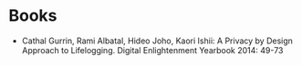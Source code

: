 # Books

* Cathal Gurrin, Rami Albatal, Hideo Joho, Kaori Ishii: A Privacy by Design Approach to Lifelogging. Digital Enlightenment Yearbook 2014: 49-73

